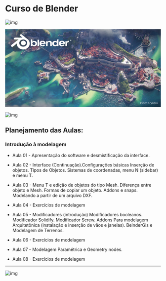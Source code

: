 # Curso de Blender

![img](https://download.blender.org/branding/blender_logo.png)

![img](./figs/splash_blender_33_lts.jpg)

![img](https://www.blender.org/wp-content/uploads/2020/07/blender_logo_no_socket_black.png?x63839)

## Planejamento das Aulas:

<!--
- Apresentação do software e desmistificação da interface.
- Interface (Continuação).Configurações básicas Inserção de objetos. Tipos de Objetos. Sistemas de coordenadas,  menu N (side bar) e menu T.

- Menu T e edição de objetos do tipo Mesh. Diferença entre objeto e Mesh. Formas de copiar um objeto. Addons e snaps.

- Modificadores
- Modelagem Paramétrica e Geometry nodes. 
- BelnderGis e Modelagem de Terrenos.

 - Materiais, Slots, UVmap. Exercícios de UVunrap
- Texturas no properties, texturas no shader
- Materiais e texturas Exercício
- baixando blocos e texturas. Ajustando a cena para o render. Iluminação
- Render Image - configurações 
- Basico de animação pela timeline.  Animação de movimento de câmera - Render -->

### Introdução à modelagem

* Aula 01 - Apresentação do software e desmistificação da interface.

* Aula 02 - Interface (Continuação).Configurações básicas Inserção de objetos. Tipos de Objetos. Sistemas de coordenadas,  menu N (sidebar) e menu T.

* Aula 03 - Menu T e edição de objetos do tipo Mesh. Diferença entre objeto e Mesh. Formas de copiar um objeto. Addons e snaps.  Modelando a partir de um arquivo DXF.

* Aula 04 - Exercícios de modelagem

* Aula 05 - Modificadores (introdução) Modificadores booleanos. Modificador Solidify. Modificador Screw. Addons Para modelagem Arquitetônica (instalação e inserção de vãos e janelas). BelnderGis e Modelagem de Terrenos.

* Aula 06 - Exercícios de modelagem

* Aula 07 - Modelagem Paramétrica e Geometry nodes. 

* Aula 08 - Exercícios de modelagem


<hr>

![img](https://www.blender.org/wp-content/uploads/2020/07/blender_logo_no_socket_white.png?x63839)








